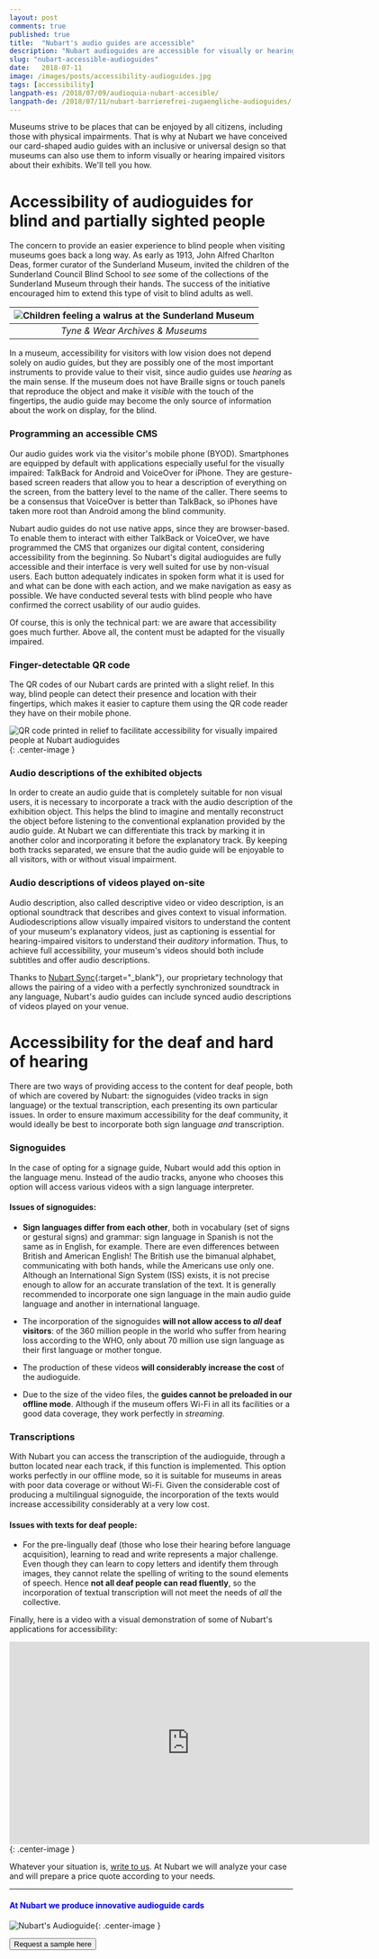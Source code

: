 ```yaml
---
layout: post 
comments: true 
published: true 
title:  "Nubart's audio guides are accessible"
description: "Nubart audioguides are accessible for visually or hearing impaired museum visitors"
slug: "nubart-accessible-audioguides"
date:   2018-07-11 
image: /images/posts/accessibility-audioguides.jpg 
tags: [accessibility]
langpath-es: /2018/07/09/audioquia-nubart-accesible/
langpath-de: /2018/07/11/nubart-barrierefrei-zugaengliche-audioguides/
---
```


Museums strive to be places that can be enjoyed by all citizens, including those with physical impairments. That is why at Nubart we have conceived
our card-shaped audio guides with an inclusive or universal design so that museums can also use them to inform visually or hearing impaired visitors
about their exhibits. We'll tell you how.

<!--more-->

# Accessibility of audioguides for blind and partially sighted people

The concern to provide an easier experience to blind people when visiting museums goes back a long way. As early as 1913, John Alfred Charlton Deas,
former curator of the Sunderland Museum, invited the children of the Sunderland Council Blind School to *see* some of the collections of the
Sunderland Museum through their hands. The success of the initiative encouraged him to extend this type of visit to blind adults as well.

| ![Children feeling a walrus at the Sunderland Museum]({{site.baseurl}}/images/posts/accessibility-sunderland-museum.jpg) |
|:--:|
| *Tyne & Wear Archives & Museums* |


In a museum, accessibility for visitors with low vision does not depend solely on audio guides, but they are possibly one of the most important
instruments to provide value to their visit, since audio guides use *hearing* as the main sense. If the museum does not have Braille signs or touch
panels that reproduce the object and make it *visible* with the touch of the fingertips, the audio guide may become the only source of information
about the work on display, for the blind. 

### Programming an accessible CMS

Our audio guides work via the visitor's mobile phone (BYOD). Smartphones are equipped by default with applications especially useful for the visually
impaired: TalkBack for Android and VoiceOver for iPhone. They are gesture-based screen readers that allow you to hear a description of everything on
the screen, from the battery level to the name of the caller. There seems to be a consensus that VoiceOver is better than TalkBack, so iPhones have
taken more root than Android among the blind community.

Nubart audio guides do not use native apps, since they are browser-based. To enable them to interact with either TalkBack or VoiceOver, we have
programmed the CMS that organizes our digital content, considering accessibility from the beginning. So Nubart's digital audioguides are fully
accessible and their interface is very well suited for use by non-visual users. Each button adequately indicates in spoken form what it is used for
and what can be done with each action, and we make navigation as easy as possible. We have conducted several tests with blind people who have
confirmed the correct usability of our audio guides.

Of course, this is only the technical part: we are aware that accessibility goes much further. Above all, the content must be adapted for the visually
impaired.

### Finger-detectable QR code

The QR codes of our Nubart cards are printed with a slight relief. In this way, blind people can detect their presence and location with their
fingertips, which makes it easier to capture them using the QR code reader they have on their mobile phone.

![QR code printed in relief to facilitate accessibility for visually impaired people at Nubart audioguides ]({{site.baseurl}}/images/posts/qr-code-nubart-visually-impaired.jpg)
{: .center-image }


### Audio descriptions of the exhibited objects

In order to create an audio guide that is completely suitable for non visual users, it is necessary to incorporate a track with the audio description
of the exhibition object. This helps the blind to imagine and mentally reconstruct the object before listening to the conventional explanation
provided by the audio guide. At Nubart we can differentiate this track by marking it in another color and incorporating it before the explanatory
track. By keeping both tracks separated, we ensure that the audio guide will be enjoyable to all visitors, with or without visual impairment.

### Audio descriptions of videos played on-site

Audio description, also called descriptive video or video description, is an optional soundtrack that describes and gives context to visual information. Audiodescriptions allow visually impaired visitors to understand the content of your museum's explanatory videos, just as captioning is essential for hearing-impaired visitors to understand their *auditory* information. Thus, to achieve full accessibility, your museum's videos should both include subtitles and offer audio descriptions.

Thanks to [Nubart Sync](https://www.nubart.eu/audio-video-synchronisation.html){:target="_blank"}, our proprietary technology that allows the pairing of a video with a perfectly synchronized soundtrack in any language, Nubart's audio guides can include synced audio descriptions of videos played on your venue.

# Accessibility for the deaf and hard of hearing

There are two ways of providing access to the content for deaf people, both of which are covered by Nubart: the signoguides (video tracks in sign
language) or the textual transcription, each presenting its own particular issues. In order to ensure maximum accessibility for the deaf community, it
would ideally be best to incorporate both sign language *and* transcription.

### Signoguides

In the case of opting for a signage guide, Nubart would add this option in the language menu. Instead of the audio tracks, anyone who chooses this
option will access various videos with a sign language interpreter.

#### Issues of signoguides:

* **Sign languages differ from each other**, both in vocabulary (set of signs or gestural signs) and grammar: sign language in Spanish is not the same
  as in English, for example. There are even differences between British and American English! The British use the bimanual alphabet, communicating
  with both hands, while the Americans use only one. Although an International Sign System (ISS) exists, it is not precise enough to allow for an
  accurate translation of the text. It is generally recommended to incorporate one sign language in the main audio guide language and another in
  international language.

* The incorporation of the signoguides **will not allow access to *all* deaf visitors**: of the 360 million people in the world who suffer from
  hearing loss according to the WHO, only about 70 million use sign language as their first language or mother tongue.

* The production of these videos **will considerably increase the cost** of the audioguide.

* Due to the size of the video files, the **guides cannot be preloaded in our offline mode**. Although if the museum offers Wi-Fi in all its facilities or a good
  data coverage, they work perfectly in *streaming*.

### Transcriptions

With Nubart you can access the transcription of the audioguide, through a button located near each track, if this function is implemented. This option
works perfectly in our offline mode, so it
is suitable for museums in areas with poor data coverage or without Wi-Fi. Given the considerable cost of producing a multilingual signoguide, the
incorporation of the texts would increase accessibility considerably at a very low cost.

#### Issues with texts for deaf people:

* For the pre-lingually deaf (those who lose their hearing before language acquisition), learning to read and write represents a major challenge. Even
  though they can learn to copy letters and identify them through images, they cannot relate the spelling of writing to the sound elements of speech.
  Hence **not all deaf people can read fluently**, so the incorporation of textual transcription will not meet the needs of *all* the collective.

Finally, here is a video with a visual demonstration of some of Nubart's applications for accessibility:

<iframe src="https://player.vimeo.com/video/559591694" width="640" height="360" frameborder="0" allowfullscreen></iframe>{: .center-image }

Whatever your situation is, <a href="mailto:info@nubart.eu">write to us</a>. At Nubart we will analyze your case and will prepare a price quote
according to your needs.


***

#### <font color="blue">At Nubart we produce innovative audioguide cards</font>

![Nubart's Audioguide]({{site.baseurl}}/images/posts/proceso-nubart.png){: .center-image }
<form action="../../../../../">
    <input type="submit" value="Request a sample here" />
</form>